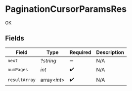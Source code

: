 # PaginationCursorParamsRes

OK


## Fields

| Field              | Type               | Required           | Description        |
| ------------------ | ------------------ | ------------------ | ------------------ |
| `next`             | *?string*          | :heavy_minus_sign: | N/A                |
| `numPages`         | *int*              | :heavy_check_mark: | N/A                |
| `resultArray`      | array<*int*>       | :heavy_check_mark: | N/A                |